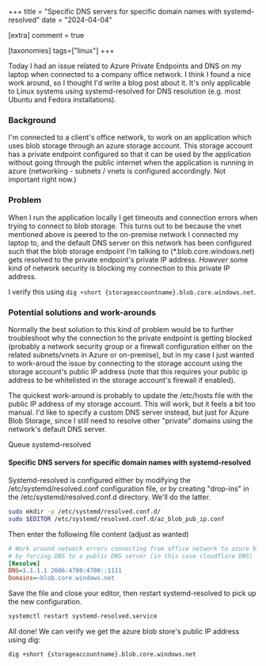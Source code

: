 +++
title = "Specific DNS servers for specific domain names with systemd-resolved"
date = "2024-04-04"

[extra]
comment = true

[taxonomies]
tags=["linux"]
+++

Today I had an issue related to Azure Private Endpoints and DNS on my laptop when connected to a company office network.
I think I found a nice work around, so I thought I'd write a blog post about it.
It's only applicable to Linux systems using systemd-resolved for DNS resolution (e.g. most Ubuntu and Fedora installations).

### Background

I'm connected to a client's office network, to work on an application which uses blob storage through an azure storage account.
This storage account has a private endpoint configured so that it can be used by the application without going through the public internet
when the application is running in azure (networking - subnets / vnets is configured accordingly. Not important right now.)

### Problem

When I run the application locally I get timeouts and connection errors when trying to connect to blob storage.
This turns out to be because the vnet mentioned above is peered to the on-premise network I connected my laptop to,
and the default DNS server on this network has been configured such that the blob storage endpoint I'm talking to
(*.blob.core.windows.net) gets resolved to the private endpoint's private IP address.
_However_ some kind of network security is blocking my connection to this private IP address.

I verify this using `dig +short {storageaccountname}.blob.core.windows.net`.

### Potential solutions and work-arounds

Normally the best solution to this kind of problem would be to further troubleshoot why the connection to the private endpoint is getting blocked
(probably a network security group or a firewall configuration either on the related subnets/vnets in Azure or on-premise),
but in my case I just wanted to work-aroud the issue by connecting to the storage account using the storage account's public IP address
(note that this requires your public ip address to be whitelisted in the storage account's firewall if enabled).

The quickest work-around is probably to update the /etc/hosts file with the public IP address of my storage account.
This will work, but it feels a bit too manual.
I'd like to specify a custom DNS server instead, but just for Azure Blob Storage, since I still need to resolve other "private" domains using the network's default DNS server.

Queue systemd-resolved

#### Specific DNS servers for specific domain names with systemd-resolved

Systemd-resolved is configured either by modifying the /etc/systemd/resolved.conf configuration file,
or by creating "drop-ins" in the /etc/systemd/resolved.conf.d directory.
We'll do the latter.


```bash
sudo mkdir -p /etc/systemd/resolved.conf.d/
sudo $EDITOR /etc/systemd/resolved.conf.d/az_blob_pub_ip.conf
```

Then enter the following file content (adjust as wanted)

```ini
# Work around network errors connecting from office network to azure blob storage private endpoints
# by forcing DNS to a public DNS server (in this case cloudflare DNS)
[Resolve]
DNS=1.1.1.1 2606:4700:4700::1111
Domains=~blob.core.windows.net
```

Save the file and close your editor, then restart systemd-resolved to pick up the new configuration.

```bash
systemctl restart systemd-resolved.service
```

All done! We can verify we get the azure blob store's public IP address using dig:

```bash
dig +short {storageaccountname}.blob.core.windows.net
```
